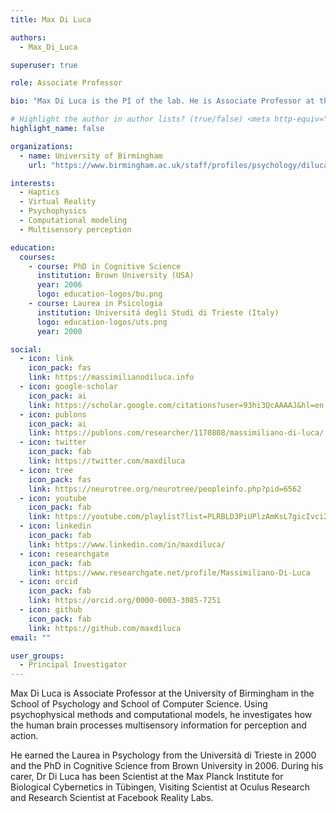 ```yaml
---
title: Max Di Luca

authors:
  - Max_Di_Luca

superuser: true

role: Associate Professor

bio: "Max Di Luca is the PI of the lab. He is Associate Professor at the University of Birmingham (UK)."

# Highlight the author in author lists? (true/false) <meta http-equiv="refresh" content="0; url=https://massimilianodiluca.info">
highlight_name: false

organizations:
  - name: University of Birmingham
    url: "https://www.birmingham.ac.uk/staff/profiles/psychology/diluca-massimiliano.aspx"

interests:
  - Haptics
  - Virtual Reality
  - Psychophysics
  - Computational modeling
  - Multisensory perception

education:
  courses:
    - course: PhD in Cognitive Science
      institution: Brown University (USA)
      year: 2006
      logo: education-logos/bu.png
    - course: Laurea in Psicologia
      institution: Universitá degli Studi di Trieste (Italy)
      logo: education-logos/uts.png
      year: 2000

social:
  - icon: link
    icon_pack: fas
    link: https://massimilianodiluca.info
  - icon: google-scholar
    icon_pack: ai
    link: https://scholar.google.com/citations?user=93hi3QcAAAAJ&hl=en
  - icon: publons
    icon_pack: ai
    link: https://publons.com/researcher/1170808/massimiliano-di-luca/
  - icon: twitter
    icon_pack: fab
    link: https://twitter.com/maxdiluca
  - icon: tree
    icon_pack: fas
    link: https://neurotree.org/neurotree/peopleinfo.php?pid=6562
  - icon: youtube
    icon_pack: fab
    link: https://youtube.com/playlist?list=PLRBLD3PiUPlzAmKsL7gicIvci2lRXoZah
  - icon: linkedin
    icon_pack: fab
    link: https://www.linkedin.com/in/maxdiluca/
  - icon: researchgate
    icon_pack: fab
    link: https://www.researchgate.net/profile/Massimiliano-Di-Luca
  - icon: orcid
    icon_pack: fab
    link: https://orcid.org/0000-0003-3085-7251
  - icon: github
    icon_pack: fab
    link: https://github.com/maxdiluca
email: ""

user_groups:
  - Principal Investigator
---
```


Max Di Luca is Associate Professor at the University of Birmingham in the School of Psychology and School of Computer Science. Using psychophysical methods and computational models, he investigates how the human brain processes multisensory information for perception and action.

He earned the Laurea in Psychology from the Università di Trieste in 2000 and the PhD in Cognitive Science from Brown University in 2006. During his carer, Dr Di Luca has been Scientist at the Max Planck Institute for Biological Cybernetics in Tübingen, Visiting Scientist at Oculus Research and Research Scientist at Facebook Reality Labs.


